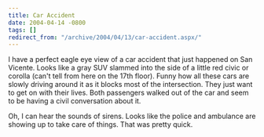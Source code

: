```yaml
---
title: Car Accident
date: 2004-04-14 -0800
tags: []
redirect_from: "/archive/2004/04/13/car-accident.aspx/"
---
```


I have a perfect eagle eye view of a car accident that just happened on
San Vicente. Looks like a gray SUV slammed into the side of a little red
civic or corolla (can't tell from here on the 17th floor). Funny how all
these cars are slowly driving around it as it blocks most of the
intersection. They just want to get on with their lives. Both passengers
walked out of the car and seem to be having a civil conversation about
it.

Oh, I can hear the sounds of sirens. Looks like the police and ambulance
are showing up to take care of things. That was pretty quick.

